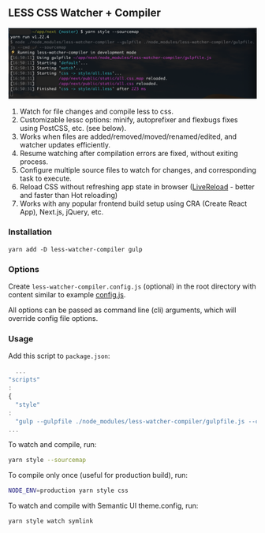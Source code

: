 ## LESS CSS Watcher + Compiler
![less-watcher-compiler-cli](docs/less-watcher-compiler.png)
1. Watch for file changes and compile less to css. 
2. Customizable lessc options: minify, autoprefixer and flexbugs fixes using PostCSS, etc. (see below).
3. Works when files are added/removed/moved/renamed/edited, and watcher updates efficiently. 
4. Resume watching after compilation errors are fixed, without exiting process.
5. Configure multiple source files to watch for changes, and corresponding task to execute.
6. Reload CSS without refreshing app state in browser ([LiveReload](https://chrome.google.com/webstore/detail/livereload/jnihajbhpnppcggbcgedagnkighmdlei?hl=en) - better and faster than Hot reloading)
7. Works with any popular frontend build setup using CRA (Create React App), Next.js, jQuery, etc.

### Installation
```
yarn add -D less-watcher-compiler gulp
```

### Options
Create `less-watcher-compiler.config.js` (optional) in the root directory with content similar to example [config.js](config.js).

All options can be passed as command line (cli) arguments, which will override config file options.

### Usage
Add this script to `package.json`:
```js
  ...
"scripts"
:
{
  "style"
:
  "gulp --gulpfile ./node_modules/less-watcher-compiler/gulpfile.js --cwd ./"
...
```

To watch and compile, run:
```bash
yarn style --sourcemap
```

To compile only once (useful for production build), run:
```bash
NODE_ENV=production yarn style css
```

To watch and compile with Semantic UI theme.config, run:
```bash
yarn style watch symlink
```
